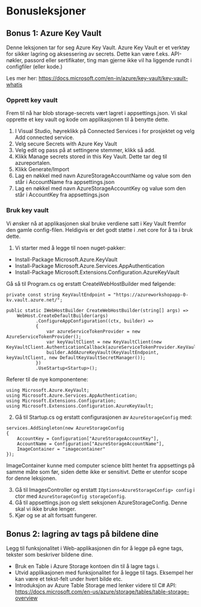 # Bonusleksjoner

## Bonus 1: Azure Key Vault

Denne leksjonen tar for seg Azure Key Vault. Azure Key Vault er et verktøy for sikker lagring og aksessering av secrets. Dette kan være f.eks. API-nøkler, passord eller sertifikater, ting man gjerne ikke vil ha liggende rundt i configfiler (eller kode.)

Les mer her: https://docs.microsoft.com/en-in/azure/key-vault/key-vault-whatis

### Opprett key vault

Frem til nå har blob storage-secrets vært lagret i appsettings.json. Vi skal opprette et key vault og kode om applikasjonen til å benytte dette.

1. I Visual Studio, høyreklikk på Connected Services i for prosjektet og velg Add connected service.
2. Velg secure Secrets with Azure Key Vault
3. Velg edit og pass på at settingene stemmer, klikk så add.
4. Klikk Manage secrets stored in this Key Vault. Dette tar deg til azureportalen.
5. Klikk Generate/Import
6. Lag en nøkkel med navn AzureStorageAccountName og value som den står i AccountName fra appsettings.json
7. Lag en nøkkel med navn AzureStorageAccountKey og value som den står i AccountKey fra appsettings.json

### Bruk key vault

Vi ønsker nå at applikasjonen skal bruke verdiene satt i Key Vault fremfor den gamle config-filen. Heldigvis er det godt støtte i .net core for å ta i bruk dette.

1. Vi starter med å legge til noen nuget-pakker:

* Install-Package Microsoft.Azure.KeyVault
* Install-Package Microsoft.Azure.Services.AppAuthentication
* Install-Package Microsoft.Extensions.Configuration.AzureKeyVault

Gå så til Program.cs og erstatt CreateWebHostBuilder med følgende:

```
private const string KeyVaultEndpoint = "https://azureworkshopapp-0-kv.vault.azure.net/";

public static IWebHostBuilder CreateWebHostBuilder(string[] args) =>
    WebHost.CreateDefaultBuilder(args)
           .ConfigureAppConfiguration((ctx, builder) =>
           {
               var azureServiceTokenProvider = new AzureServiceTokenProvider();
               var keyVaultClient = new KeyVaultClient(new KeyVaultClient.AuthenticationCallback(azureServiceTokenProvider.KeyVaultTokenCallback));
               builder.AddAzureKeyVault(KeyVaultEndpoint, keyVaultClient, new DefaultKeyVaultSecretManager());
           })
           .UseStartup<Startup>();
```

Referer til de nye komponentene:

```
using Microsoft.Azure.KeyVault;
using Microsoft.Azure.Services.AppAuthentication;
using Microsoft.Extensions.Configuration;
using Microsoft.Extensions.Configuration.AzureKeyVault;
```

2. Gå til Startup.cs og erstatt configurasjonen av `AzureStorageConfig` med:
```
services.AddSingleton(new AzureStorageConfig
{
    AccountKey = Configuration["AzureStorageAccountKey"],
    AccountName = Configuration["AzureStorageAccountName"],
    ImageContainer = "imagecontainer"
});
```

ImageContainer kunne med computer science blitt hentet fra appsettings på samme måte som før, siden dette ikke er sensitivt. Dette er utenfor scope for denne leksjonen.

3. Gå til ImagesController og erstatt `IOptions<AzureStorageConfig> config` i ctor med `AzureStorageConfig storageConfig`.
4. Gå til appsettings.json og slett seksjonen AzureStorageConfig. Denne skal vi ikke bruke lenger.
5. Kjør og se at alt fortsatt fungerer.


## Bonus 2: lagring av tags på bildene dine

Legg til funksjonalitet i Web-applikasjonen din for å legge på egne tags, tekster som beskriver bildene dine.

* Bruk en Table i Azure Storage kontoen din til å lagre tags i.
* Utvid applikasjonen med funksjonalitet for å legge til tags. Eksempel her kan være et tekst-felt under hvert bilde etc.
* Introduksjon av Azure Table Storage med lenker videre til C# API: https://docs.microsoft.com/en-us/azure/storage/tables/table-storage-overview

